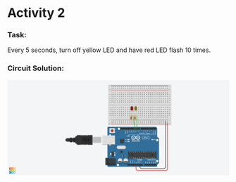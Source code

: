 # Activity 2

### Task:
Every 5 seconds, turn off yellow LED and have red LED flash 10 times.

### Circuit Solution:
![Circuit Solution](https://github.com/bmesbuildteamucla/pulseox19-20/blob/master/Module%202%20Workshops/Images/Activity2.png)
